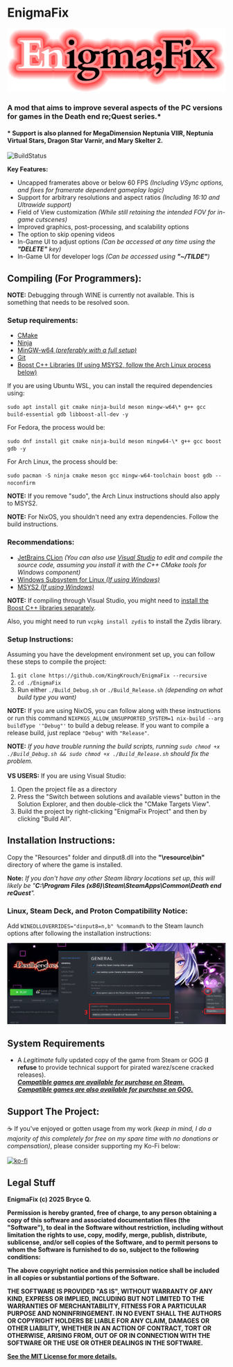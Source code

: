 # EnigmaFix
![Logo](Resources/EnigmaFix_Logo.png)

### A mod that aims to improve several aspects of the PC versions for games in the Death end re;Quest series.*
#### * Support is also planned for MegaDimension Neptunia VIIR, Neptunia Virtual Stars, Dragon Star Varnir, and Mary Skelter 2.
![BuildStatus](https://github.com/KingKrouch/EnigmaFix/actions/workflows/cmake.yml/badge.svg?branch=main/)

**Key Features:**
* Uncapped framerates above or below 60 FPS *(Including VSync options, and fixes for framerate dependent gameplay logic)*
* Support for arbitrary resolutions and aspect ratios *(Including 16:10 and Ultrawide support)*
* Field of View customization *(While still retaining the intended FOV for in-game cutscenes)*
* Improved graphics, post-processing, and scalability options
* The option to skip opening videos
* In-Game UI to adjust options *(Can be accessed at any time using the **"DELETE"** key)*
* In-Game UI for developer logs *(Can be accessed using **"~/TILDE"**)*

## Compiling (For Programmers):
**NOTE:** Debugging through WINE is currently not available. This is something that needs to be resolved soon.

### Setup requirements:
* [CMake](https://cmake.org/)
* [Ninja](https://ninja-build.org/)
* [MinGW-w64 _(preferably with a full setup)_](https://www.mingw-w64.org/)
* [Git](https://git-scm.com/)
* [Boost C++ Libraries (If using MSYS2, follow the Arch Linux process below)](https://www.boost.org/)

If you are using Ubuntu WSL, you can install the required dependencies using:

`sudo apt install git cmake ninja-build meson mingw-w64\* g++ gcc build-essential gdb libboost-all-dev -y`

For Fedora, the process would be:

`sudo dnf install git cmake ninja-build meson mingw64-\* g++ gcc boost gdb -y`

For Arch Linux, the process should be:

`sudo pacman -S ninja cmake meson gcc mingw-w64-toolchain boost gdb --noconfirm`

**NOTE:** If you remove "sudo", the Arch Linux instructions should also apply to MSYS2.

**NOTE:** For NixOS, you shouldn't need any extra dependencies. Follow the build instructions.

### Recommendations:
* [JetBrains CLion](https://www.jetbrains.com/clion/) *(You can also use [Visual Studio](https://visualstudio.microsoft.com/vs/) to edit and compile the source code, assuming you install it with the C++ CMake tools for Windows component)*
* [Windows Subsystem for Linux _(If using Windows)_](https://ubuntu.com/wsl)
* [MSYS2 _(If using Windows)_](https://www.msys2.org)

**NOTE:** If compiling through Visual Studio, you might need to [install the Boost C++ libraries separately](https://www.boost.org/doc/libs/1_73_0/more/getting_started/windows.html#install-boost-build).

Also, you might need to run ``vcpkg install zydis`` to install the Zydis library.

### Setup Instructions:
Assuming you have the development environment set up, you can follow these steps to compile the project:
1. `git clone https://github.com/KingKrouch/EnigmaFix --recursive`
2. `cd ./EnigmaFix`
3. Run either `./Build_Debug.sh` or `./Build_Release.sh` _(depending on what build type you want)_

**NOTE:** If you are using NixOS, you can follow along with these instructions or run this command ``NIXPKGS_ALLOW_UNSUPPORTED_SYSTEM=1 nix-build --arg buildType '"Debug"'`` to build a debug release. If you want to compile a release build, just replace ``"Debug"`` with ``"Release"``.

**NOTE:** *If you have trouble running the build scripts, running `sudo chmod +x ./Build_Debug.sh && sudo chmod +x ./Build_Release.sh` should fix the problem.*
<br><br>**VS USERS:** If you are using Visual Studio:
1. Open the project file as a directory
2. Press the "Switch between solutions and available views" button in the Solution Explorer, and then double-click the "CMake Targets View".
3. Build the project by right-clicking "EnigmaFix Project" and then by clicking "Build All".

## Installation Instructions:
Copy the "Resources" folder and dinput8.dll into the **"\resource\bin\"** directory of where the game is installed.

**Note:** *If you don't have any other Steam library locations set up, this will likely be "**C:\Program Files (x86)\Steam\SteamApps\Common\Death end reQuest**".*

### Linux, Steam Deck, and Proton Compatibility Notice:
Add ``WINEDLLOVERRIDES="dinput8=n,b" %command%`` to the Steam launch options after following the installation instructions:

![Proton_Instructions](Resources/Proton_Instructions.png)

## System Requirements
* A *Legitimate* fully updated copy of the game from Steam or GOG (**I refuse** to provide technical support for pirated warez/scene cracked releases).<br />
[***Compatible games are available for purchase on Steam.***](https://store.steampowered.com/search/?category1=998&developer=Idea+Factory)<br/>
[***Compatible games are also available for purchase on GOG.***](https://www.gog.com/en/games?developers=idea-factory-compile-heart&hideDLCs=true)

## Support The Project:
☕ If you've enjoyed or gotten usage from my work *(keep in mind, I do a majority of this completely for free on my spare time with no donations or compensation)*, please consider supporting my Ko-Fi below:
<br><br>[![ko-fi](https://ko-fi.com/img/githubbutton_sm.svg)](https://ko-fi.com/kingkrouch)

## Legal Stuff

**EnigmaFix (c) 2025 Bryce Q.**

**Permission is hereby granted, free of charge, to any person obtaining a copy
of this software and associated documentation files (the "Software"), to deal
in the Software without restriction, including without limitation the rights
to use, copy, modify, merge, publish, distribute, sublicense, and/or sell
copies of the Software, and to permit persons to whom the Software is
furnished to do so, subject to the following conditions:**

**The above copyright notice and this permission notice shall be included in all
copies or substantial portions of the Software.**

**THE SOFTWARE IS PROVIDED "AS IS", WITHOUT WARRANTY OF ANY KIND, EXPRESS OR
IMPLIED, INCLUDING BUT NOT LIMITED TO THE WARRANTIES OF MERCHANTABILITY,
FITNESS FOR A PARTICULAR PURPOSE AND NONINFRINGEMENT. IN NO EVENT SHALL THE
AUTHORS OR COPYRIGHT HOLDERS BE LIABLE FOR ANY CLAIM, DAMAGES OR OTHER
LIABILITY, WHETHER IN AN ACTION OF CONTRACT, TORT OR OTHERWISE, ARISING FROM,
OUT OF OR IN CONNECTION WITH THE SOFTWARE OR THE USE OR OTHER DEALINGS IN THE
SOFTWARE.**

**[See the MIT License for more details.](https://github.com/KingKrouch/EnigmaFix/blob/master/LICENSE)**
